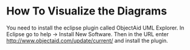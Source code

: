 # How To Visualize the Diagrams

You need to install the eclipse plugin called ObjectAid UML Explorer. In Eclipse go to help -> Install New Software. Then in the URL enter http://www.objectaid.com/update/current/ and install the plugin.




